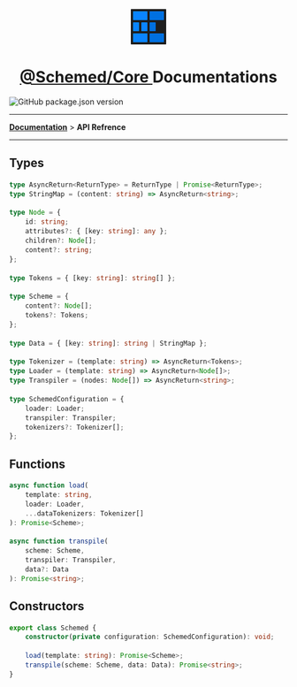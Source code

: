 <div align="center">
    <img alt="Schemed Logo" width="64" src="https://raw.githubusercontent.com/schemed-js/brand/master/dark/main-fill.svg">
    <h1>
		<a href="https://github.com/schemed-js/core">
        	@Schemed/Core
    	</a>
		<span>Documentations</span>
	</h1>
</div>

<img alt="GitHub package.json version" src="https://img.shields.io/github/package-json/v/schemed-js/core">

---

[**Documentation**](../) > **API Refrence**

---

## Types

```ts
type AsyncReturn<ReturnType> = ReturnType | Promise<ReturnType>;
type StringMap = (content: string) => AsyncReturn<string>;

type Node = {
	id: string;
	attributes?: { [key: string]: any };
	children?: Node[];
	content?: string;
};

type Tokens = { [key: string]: string[] };

type Scheme = {
	content?: Node[];
	tokens?: Tokens;
};

type Data = { [key: string]: string | StringMap };

type Tokenizer = (template: string) => AsyncReturn<Tokens>;
type Loader = (template: string) => AsyncReturn<Node[]>;
type Transpiler = (nodes: Node[]) => AsyncReturn<string>;

type SchemedConfiguration = {
	loader: Loader;
	transpiler: Transpiler;
	tokenizers?: Tokenizer[];
};
```

## Functions

```ts
async function load(
	template: string,
	loader: Loader,
	...dataTokenizers: Tokenizer[]
): Promise<Scheme>;

async function transpile(
	scheme: Scheme,
	transpiler: Transpiler,
	data?: Data
): Promise<string>;
```

## Constructors

```ts
export class Schemed {
	constructor(private configuration: SchemedConfiguration): void;

	load(template: string): Promise<Scheme>;
	transpile(scheme: Scheme, data: Data): Promise<string>;
}
```
